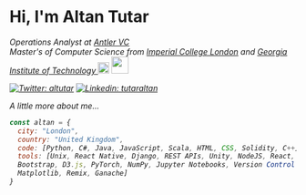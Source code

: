 # Hi, I'm Altan Tutar

<p><em>Operations Analyst at <a href="http://www.antler.co">Antler VC</a></br>
<em> Master's of Computer Science from <a href="https://www.imperial.ac.uk/">Imperial College London</a>  and <a href="https://www.gatech.edu/"> Georgia Institute of Technology </a> <img src="https://upload.wikimedia.org/wikipedia/commons/thumb/c/c5/Shield_of_Imperial_College_London.svg/1200px-Shield_of_Imperial_College_London.svg.png" width="20"> <img src="https://seeklogo.com/images/G/georgia-tech-buzz-logo-BFC4D7AB68-seeklogo.com.png" width="30">  </p>

[![Twitter: altutar](https://img.shields.io/twitter/follow/altutar?style=social)](https://twitter.com/altutar)
[![Linkedin: tutaraltan](https://img.shields.io/badge/-tutaraltan-blue?style=flat-square&logo=Linkedin&logoColor=white&link=https://www.linkedin.com/in/tutaraltan/)](https://www.linkedin.com/in/tutaraltan/)
  

A little more about me...  

```javascript
const altan = {
  city: "London",
  country: "United Kingdom",
  code: [Python, C#, Java, JavaScript, Scala, HTML, CSS, Solidity, C++],
  tools: [Unix, React Native, Django, REST APIs, Unity, NodeJS, React, React Native, AWS, 
  Bootstrap, D3.js, PyTorch, NumPy, Jupyter Notebooks, Version Control (Git),
  Matplotlib, Remix, Ganache]
}
```

